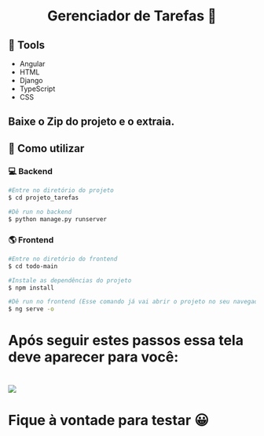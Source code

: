 <h1 align="center">Gerenciador de Tarefas 📝</h1>

## 🔨 Tools

- Angular 
- HTML
- Django
- TypeScript
- CSS

## Baixe o Zip do projeto e o extraia.

## 📌 Como utilizar

### 💻 Backend
```bash 
#Entre no diretório do projeto
$ cd projeto_tarefas
```
```bash 
#Dê run no backend
$ python manage.py runserver
```
### 🌎 Frontend
```bash 
#Entre no diretório do frontend
$ cd todo-main
```
```bash 
#Instale as dependências do projeto
$ npm install
```
```bash 
#Dê run no frontend (Esse comando já vai abrir o projeto no seu navegador).
$ ng serve -o
```
# Após seguir estes passos essa tela deve aparecer para você:
<h1>
    <img src="https://ik.imagekit.io/tntifmcqk/Desktop_Screenshot_2023.06.29_-_02.06.59.36.png?updatedAt=1688015371106"/>
</h1>

# Fique à vontade para testar 😀
